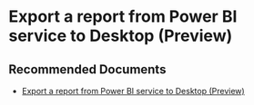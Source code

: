   <properties
	pageTitle="export a report from power bi service to pbix"
	description="export a report from power bi service to pbix"
	service="microsoft.PowerBIDedicated"
	resource="capacities"
	authors="pjfreitas"
	ms.author="pfreitas"	
	displayOrder="100"
	selfHelpType="generic"
	supportTopicIds="32628101"
	productPesIds="16334"
	cloudEnvironments="public, MoonCake, fairfax" 
	articleId="c305730a-4aae-2157-2359-6da76468d46b"
	ownershipId="ASEP_ContentService_Placeholder"
/>

# Export a report from Power BI service to Desktop (Preview)

## **Recommended Documents**

* [Export a report from Power BI service to Desktop (Preview)](https://docs.microsoft.com/power-bi/service-export-to-pbix)

